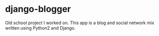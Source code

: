 # django-blogger
Old school project I worked on. This app is a blog and social network mix written using Python2 and Django.
